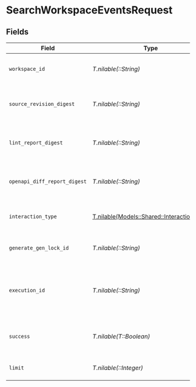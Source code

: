 # SearchWorkspaceEventsRequest


## Fields

| Field                                                                                | Type                                                                                 | Required                                                                             | Description                                                                          |
| ------------------------------------------------------------------------------------ | ------------------------------------------------------------------------------------ | ------------------------------------------------------------------------------------ | ------------------------------------------------------------------------------------ |
| `workspace_id`                                                                       | *T.nilable(::String)*                                                                | :heavy_minus_sign:                                                                   | Unique identifier of the workspace.                                                  |
| `source_revision_digest`                                                             | *T.nilable(::String)*                                                                | :heavy_minus_sign:                                                                   | Unique identifier of the source revision digest.                                     |
| `lint_report_digest`                                                                 | *T.nilable(::String)*                                                                | :heavy_minus_sign:                                                                   | Unique identifier of the lint report digest.                                         |
| `openapi_diff_report_digest`                                                         | *T.nilable(::String)*                                                                | :heavy_minus_sign:                                                                   | Unique identifier of the openapi diff report digest.                                 |
| `interaction_type`                                                                   | [T.nilable(Models::Shared::InteractionType)](../../models/shared/interactiontype.md) | :heavy_minus_sign:                                                                   | Specified interaction type for events.                                               |
| `generate_gen_lock_id`                                                               | *T.nilable(::String)*                                                                | :heavy_minus_sign:                                                                   | A specific gen lock ID for the events.                                               |
| `execution_id`                                                                       | *T.nilable(::String)*                                                                | :heavy_minus_sign:                                                                   | Shared execution ID for cli events across a single action.                           |
| `success`                                                                            | *T.nilable(T::Boolean)*                                                              | :heavy_minus_sign:                                                                   | Whether the event was successful or not.                                             |
| `limit`                                                                              | *T.nilable(::Integer)*                                                               | :heavy_minus_sign:                                                                   | Number of results to return.                                                         |